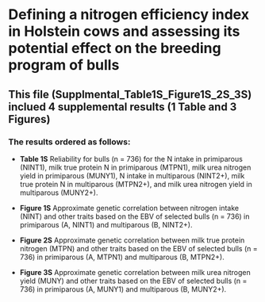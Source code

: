# Defining a nitrogen efficiency index in Holstein cows and assessing its potential effect on the breeding program of bulls

## This file (Supplmental_Table1S_Figure1S_2S_3S) inclued 4 supplemental results (1 Table and 3 Figures)

### The results ordered as follows:

- **Table 1S** Reliability for bulls (n = 736) for the N intake in primiparous (NINT1), milk true protein N in primiparous (MTPN1), milk urea nitrogen yield in primiparous (MUNY1), N intake in multiparous (NINT2+), milk true protein N in multiparous (MTPN2+), and milk urea nitrogen yield in multiparous (MUNY2+).

- **Figure 1S** Approximate genetic correlation between nitrogen intake (NINT) and other traits based on the EBV of selected bulls (n = 736) in primiparous (A, NINT1) and multiparous (B, NINT2+). 

- **Figure 2S** Approximate genetic correlation between milk true protein nitrogen (MTPN) and other traits based on the EBV of selected bulls (n = 736) in primiparous (A, MTPN1) and multiparous (B, MTPN2+). 

- **Figure 3S** Approximate genetic correlation between milk urea nitrogen yield (MUNY) and other traits based on the EBV of selected bulls (n = 736) in primiparous (A, MUNY1) and multiparous (B, MUNY2+). 
